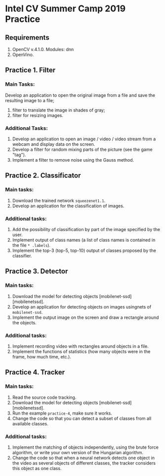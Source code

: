 # Intel CV Summer Camp 2019 Practice

## Requirements

1. OpenCV v.4.1.0. Modules: dnn
2. OpenVino.

## Practice 1. Filter

### Main Tasks:

Develop an application to open the original image from a file and save the resulting image to a file;
1. filter to translate the image in shades of gray;
2. filter for resizing images.

### Additional Tasks:
1. Develop an application to open an image / video / video stream from a webcam and display data on the screen.
2. Develop a filter for random mixing parts of the picture (see the game "tag").
3. Implement a filter to remove noise using the Gauss method.

## Practice 2. Classificator

### Main tasks:

1. Download the trained network `squeezenet1.1`.
2. Develop an application for the classification of images.
    
### Additional tasks:

1. Add the possibility of classification by part of the image specified by the user.
2. Implement output of class names (a list of class names is contained in the file `* .labels`).
3. Implement the top-3 (top-5, top-10) output of classes proposed by the classifier.

## Practice 3. Detector

### Main tasks:

1. Download the model for detecting objects [mobilenet-ssd] [mobilenetssd].
2. Develop an application for detecting objects on images usingnets of `mobilenet-ssd`.
3. Implement the output image on the screen and draw a rectangle around the objects.
  
### Additional tasks:

1. Implement recording video with rectangles around objects in a file.
2. Implement the functions of statistics (how many objects were in the frame, how much time, etc.).

## Practice 4. Tracker

### Main tasks:

1. Read the source code tracking.
2. Download the model for detecting objects [mobilenet-ssd] [mobilenetssd].
3. Run the example `practice-4`, make sure it works.
4. Change the code so that you can detect a subset of classes from all available classes.

### Additional tasks:

1. Implement the matching of objects independently, using the brute force algorithm, or write your own version of the Hungarian algorithm.
2. Change the code so that when a neural network detects one object in the video as several objects of different classes, the tracker considers this object as one class.
